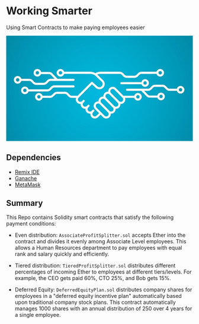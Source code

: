 # Working Smarter
Using Smart Contracts to make paying employees easier 

![contract](Images/smart-contract.jpg)

## Dependencies
* [Remix IDE](https://remix.ethereum.org)
* [Ganache](https://www.trufflesuite.com/ganache)
* [MetaMask](https://metamask.io/)

## Summary
This Repo contains Solidity smart contracts that satisfy the following payment conditions:

* Even distribution: `AssociateProfitSplitter.sol` accepts Ether into the contract and divides it evenly among Associate Level employees. This allows a Human Resources department to pay employees with equal rank and salary quickly and efficiently.

* Tiered distribution: `TieredProfitSplitter.sol` distributes different percentages of incoming Ether to employees at different tiers/levels. For example, the CEO gets paid 60%, CTO 25%, and Bob gets 15%.

* Deferred Equity: `DeferredEquityPlan.sol` distributes company shares for employees in a "deferred equity incentive plan" automatically based upon traditional company stock plans. This contract automatically manages 1000 shares with an annual distribution of 250 over 4 years for a single employee.
